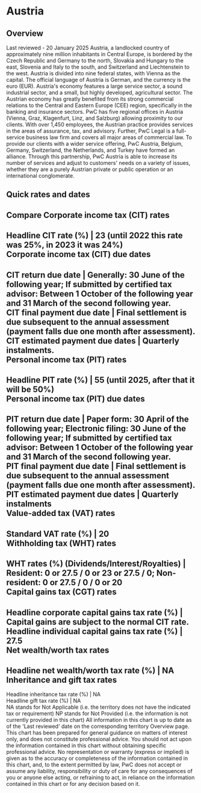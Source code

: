 # Austria
## Overview
Last reviewed - 20 January 2025
Austria, a landlocked country of approximately nine million inhabitants in Central Europe, is bordered by the Czech Republic and Germany to the north, Slovakia and Hungary to the east, Slovenia and Italy to the south, and Switzerland and Liechtenstein to the west. Austria is divided into nine federal states, with Vienna as the capital. The official language of Austria is German, and the currency is the euro (EUR).
Austria's economy features a large service sector, a sound industrial sector, and a small, but highly developed, agricultural sector. The Austrian economy has greatly benefited from its strong commercial relations to the Central and Eastern Europe (CEE) region, specifically in the banking and insurance sectors.
PwC has five regional offices in Austria (Vienna, Graz, Klagenfurt, Linz, and Salzburg) allowing proximity to our clients. With over 1,450 employees, the Austrian practice provides services in the areas of assurance, tax, and advisory. Further, PwC Legal is a full-service business law firm and covers all major areas of commercial law.
To provide our clients with a wider service offering, PwC Austria, Belgium, Germany, Switzerland, the Netherlands, and Turkey have formed an alliance. Through this partnership, PwC Austria is able to increase its number of services and adjust to customers' needs on a variety of issues, whether they are a purely Austrian private or public operation or an international conglomerate.
## Quick rates and dates
Compare
Corporate income tax (CIT) rates   
---  
Headline CIT rate (%) |  23 (until 2022 this rate was 25%, in 2023 it was 24%)  
Corporate income tax (CIT) due dates   
---  
CIT return due date |  Generally: 30 June of the following year; If submitted by certified tax advisor: Between 1 October of the following year and 31 March of the second following year.  
CIT final payment due date |  Final settlement is due subsequent to the annual assessment (payment falls due one month after assessment).  
CIT estimated payment due dates |  Quarterly instalments.  
Personal income tax (PIT) rates   
---  
Headline PIT rate (%) |  55 (until 2025, after that it will be 50%)  
Personal income tax (PIT) due dates   
---  
PIT return due date |  Paper form: 30 April of the following year; Electronic filing: 30 June of the following year; If submitted by certified tax advisor: Between 1 October of the following year and 31 March of the second following year.  
PIT final payment due date |  Final settlement is due subsequent to the annual assessment (payment falls due one month after assessment).  
PIT estimated payment due dates |  Quarterly instalments  
Value-added tax (VAT) rates   
---  
Standard VAT rate (%) |  20  
Withholding tax (WHT) rates   
---  
WHT rates (%) (Dividends/Interest/Royalties) |  Resident: 0 or 27.5 / 0 or 23 or 27.5 / 0;  Non-resident: 0 or 27.5 / 0 / 0 or 20  
Capital gains tax (CGT) rates   
---  
Headline corporate capital gains tax rate (%) |  Capital gains are subject to the normal CIT rate.  
Headline individual capital gains tax rate (%) |  27.5  
Net wealth/worth tax rates   
---  
Headline net wealth/worth tax rate (%) |  NA  
Inheritance and gift tax rates   
---  
Headline inheritance tax rate (%) |  NA  
Headline gift tax rate (%) |  NA  
NA stands for Not Applicable (i.e. the territory does not have the indicated tax or requirement)
NP stands for Not Provided (i.e. the information is not currently provided in this chart) 
All information in this chart is up to date as of the 'Last reviewed' date on the corresponding territory Overview page. This chart has been prepared for general guidance on matters of interest only, and does not constitute professional advice. You should not act upon the information contained in this chart without obtaining specific professional advice. No representation or warranty (express or implied) is given as to the accuracy or completeness of the information contained in this chart, and, to the extent permitted by law, PwC does not accept or assume any liability, responsibility or duty of care for any consequences of you or anyone else acting, or refraining to act, in reliance on the information contained in this chart or for any decision based on it.
